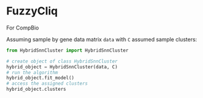 # FuzzyCliq
For CompBio

Assuming sample by gene data matrix `data` with `C` assumed sample clusters:

```python
from HybridSnnCluster import HybridSnnCluster

# create object of class HybridSnnCluster
hybrid_object = HybridSnnCluster(data, C)
# run the algorithm
hybrid_object.fit_model()
# access the assigned clusters
hybrid_object.clusters
```
